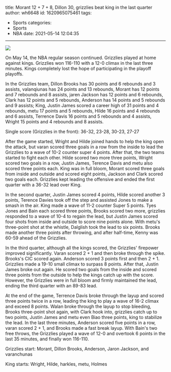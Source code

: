 title: Morant 12 + 7 + 8, Dillon 30, grizzlies beat king in the last quarter
author: wh6648
id: 1620965075461
tags: 
- Sports
categories: 
- Sports
- NBA
date: 2021-05-14 12:04:35
---
![](https://p1.itc.cn/q_70/images01/20210514/ed7fb3a771654e0e829d00deea40979b.jpeg)


On May 14, the NBA regular season continued. Grizzlies played at home against kings. Grizzlies won 116-110 with a 12-0 climax in the last three minutes. Kings completely lost the hope of participating in the playoff playoffs.

In the Grizzlies team, Dillon Brooks has 30 points and 6 rebounds and 3 assists, valanqiunas has 24 points and 13 rebounds, Morant has 12 points and 7 rebounds and 8 assists, jaren Jackson has 12 points and 6 rebounds, Clark has 12 points and 5 rebounds, Anderson has 14 points and 5 rebounds and 9 assists; King, Justin James scored a career high of 31 points and 4 rebounds, metu 17 points and 5 rebounds, Hilde 16 points and 4 rebounds and 6 assists, Terrence Davis 16 points and 5 rebounds and 4 assists, Wright 15 points and 4 rebounds and 8 assists.

Single score (Grizzlies in the front): 36-32, 23-28, 30-23, 27-27

After the game started, Wright and Hilde joined hands to help the king open the attack, but varan scored three goals in a row from the inside to lead the Grizzlies to a wave of 10-2 counter super 4 points. After that, the two teams started to fight each other. Hilde scored two more three points, Wright scored two goals in a row, Justin James, Terence Davis and metu also scored three points each. King was in full bloom, Morant scored three goals from inside and outside and scored eight points, Jackson and Clark scored two goals each. Grizzlies kept leading the offensive and ended the first quarter with a 36-32 lead over King.

In the second quarter, Justin James scored 4 points, Hilde scored another 3 points, Terence Davies took off the step and assisted Jones to make a smash in the air. King made a wave of 11-2 counter Super 5 points. Tyes Jones and Bain each scored three points, Brooks scored two more, grizzlies responded to a wave of 10-4 to regain the lead, but Justin James scored four shots from inside and outside to score nine points alone. With metu's three-point shot at the whistle, Dalglish took the lead to six points. Brooks made another three points after throwing, and after half-time, Kenny was 60-59 ahead of the Grizzlies.

In the third quarter, although all the kings scored, the Grizzlies' firepower improved significantly. Varan scored 2 + 1 and then broke through the spike. Brooks's CIC scored again. Anderson scored 3 points first and then 2 + 1. Grizzlies made a 19-10 small climax to surpass 8 points. After that, Justin James broke out again. He scored two goals from the inside and scored three points from the outside to help the kings catch up with the score. However, the Grizzlies were in full bloom and firmly maintained the lead, ending the third quarter with an 89-83 lead.

At the end of the game, Terrence Davis broke through the layup and scored three points twice in a row, leading the king to play a wave of 16-2 climax and exceed 8 points. Walan broke through the layup to stop bleeding, Brooks three-point shot again, with Clark hook into, grizzlies catch up to two points, Justin James and metu even Biao three points, king to stabilize the lead. In the last three minutes, Anderson scored five points in a row, varan scored 2 + 1, and Brooks made a fast break layup. With Bain's two free throws, the Grizzlies played a wave of 12-0 and overtook 6 points in the last 35 minutes, and finally won 116-110.

Grizzlies start: Morant, Dillon Brooks, Anderson, Jaron Jackson, and varanchunas

King starts: Wright, Hilde, harkles, metu, Holmes

